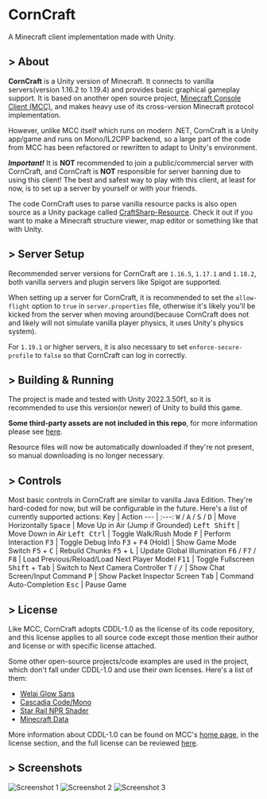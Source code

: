 # CornCraft
A Minecraft client implementation made with Unity.

## > About
__CornCraft__ is a Unity version of Minecraft. It connects to vanilla servers(version 1.16.2 to 1.19.4) and provides basic graphical gameplay support. It is based on another open source project, [Minecraft Console Client (MCC)](https://github.com/MCCTeam/Minecraft-Console-Client), and makes heavy use of its cross-version Minecraft protocol implementation.

However, unlike MCC itself which runs on modern .NET, CornCraft is a Unity app/game and runs on Mono/IL2CPP backend, so a large part of the code from MCC has been refactored or rewritten to adapt to Unity's environment.

__*Important!*__ It is __NOT__ recommended to join a public/commercial server with CornCraft, and CornCraft is __NOT__ responsible for server banning due to using this client! The best and safest way to play with this client, at least for now, is to set up a server by yourself or with your friends.

The code CornCraft uses to parse vanilla resource packs is also open source as a Unity package called [CraftSharp-Resource](https://github.com/DevBobcorn/CraftSharp-Resource). Check it out if you want to make a Minecraft structure viewer, map editor or something like that with Unity.

## > Server Setup
Recommended server versions for CornCraft are <code>1.16.5</code>, <code>1.17.1</code> and <code>1.18.2</code>, both vanilla servers and plugin servers like Spigot are supported.

When setting up a server for CornCraft, it is recommended to set the <code>allow-flight</code> option to <code>true</code> in <code>server.properties</code> file, otherwise it's likely you'll be kicked from the server when moving around(because CornCraft does not and likely will not simulate vanilla player physics, it uses Unity's physics system).

For <code>1.19.1</code> or higher servers, it is also necessary to set <code>enforce-secure-profile</code> to <code>false</code> so that CornCraft can log in correctly.

## > Building & Running
The project is made and tested with Unity 2022.3.50f1, so it is recommended to use this version(or newer) of Unity to build this game.

**Some third-party assets are not included in this repo**, for more information please see [here](./Assets/Third%20Party%20Assets.md).

Resource files will now be automatically downloaded if they're not present, so manual downloading is no longer necessary.

## > Controls
Most basic controls in CornCraft are similar to vanilla Java Edition. They're hard-coded for now, but will be configurable in the future. Here's a list of currently supported actions:
Key                                                       | Action
---                                                       | :---:
<kbd>W</kbd> / <kbd>A</kbd> / <kbd>S</kbd> / <kbd>D</kbd> | Move Horizontally
<kbd>Space</kbd>                                          | Move Up in Air (Jump if Grounded)
<kbd>Left Shift</kbd>                                     | Move Down in Air
<kbd>Left Ctrl</kbd>                                      | Toggle Walk/Rush Mode
<kbd>F</kbd>                                              | Perform Interaction
<kbd>F3</kbd>                                             | Toggle Debug Info
<kbd>F3</kbd> + <kbd>F4</kbd> (Hold)                      | Show Game Mode Switch
<kbd>F5</kbd> + <kbd>C</kbd>                              | Rebuild Chunks
<kbd>F5</kbd> + <kbd>L</kbd>                              | Update Global Illumination
<kbd>F6</kbd> / <kbd>F7</kbd> / <kbd>F8</kbd>             | Load Previous/Reload/Load Next Player Model
<kbd>F11</kbd>                                            | Toggle Fullscreen
<kbd>Shift</kbd> + <kbd>Tab</kbd>                         | Switch to Next Camera Controller
<kbd>T</kbd> / <kbd>/</kbd>                               | Show Chat Screen/Input Command
<kbd>P</kbd>                                              | Show Packet Inspector Screen
<kbd>Tab</kbd>                                            | Command Auto-Completion
<kbd>Esc</kbd>                                            | Pause Game

## > License
Like MCC, CornCraft adopts CDDL-1.0 as the license of its code repository, and this license applies to all source code except those mention their author and license or with specific license attached.

Some other open-source projects/code examples are used in the project, which don't fall under CDDL-1.0 and use their own licenses. Here's a list of them:
* [Welai Glow Sans](https://github.com/welai/glow-sans)
* [Cascadia Code/Mono](https://github.com/microsoft/cascadia-code)
* [Star Rail NPR Shader](https://github.com/stalomeow/StarRailNPRShader)
* [Minecraft Data](https://github.com/PrismarineJS/minecraft-data)

More information about CDDL-1.0 can be found on MCC's [home page](https://github.com/MCCTeam/Minecraft-Console-Client), in the license section, and the full license can be reviewed [here](http://opensource.org/licenses/CDDL-1.0).

## > Screenshots
![Screenshot 1](https://s2.loli.net/2024/10/15/yNopOxURMAjWhdQ.png)
![Screenshot 2](https://s2.loli.net/2022/10/24/pLfmGiEbBOqFzTZ.png)
![Screenshot 3](https://s2.loli.net/2022/10/25/RSZK3FbOdHXkanm.png)